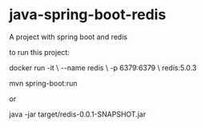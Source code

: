 # java-spring-boot-redis
<p>A project with spring boot and redis
<br>
<p>to run this project:</p>
<p>docker run -it \    --name redis \    -p 6379:6379 \    redis:5.0.3</p
<p>mvn spring-boot:run</p
<p>or</p
<p>java -jar target/redis-0.0.1-SNAPSHOT.jar</p
